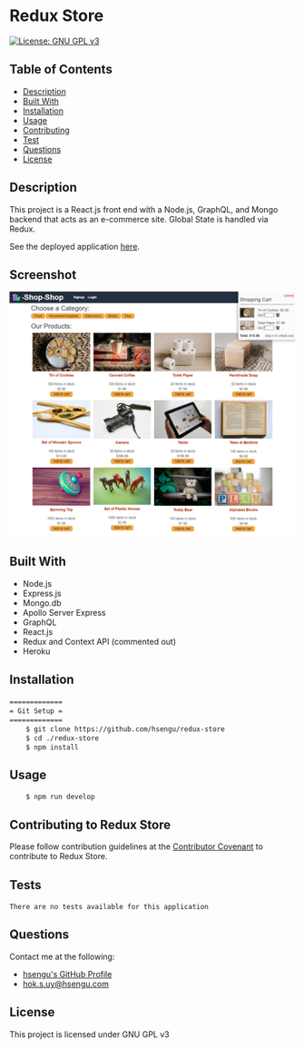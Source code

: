 # Redux Store
[![License: GNU GPL v3](https://img.shields.io/badge/License-GNU%20GPL%20v3-blue.svg)](https://www.gnu.org/licenses/gpl-3.0)

## Table of Contents
* [Description](#description)
* [Built With](#built-with)
* [Installation](#installation)
* [Usage](#usage)
* [Contributing](#contributing-to-redux-store)
* [Test](#test)
* [Questions](#questions)
* [License](#license)

## Description
This project is a React.js front end with a Node.js, GraphQL, and Mongo backend that acts as an e-commerce site. Global State is handled via Redux.

See the deployed application [here](https://intense-shore-35283.herokuapp.com/).

## Screenshot
![Screenshot](./assets/screenshots/screenshot.png)

## Built With
- Node.js
- Express.js
- Mongo.db
- Apollo Server Express
- GraphQL
- React.js
- Redux and Context API (commented out)
- Heroku

## Installation
    =============
    = Git Setup =
    =============
        $ git clone https://github.com/hsengu/redux-store
        $ cd ./redux-store
        $ npm install

## Usage
        $ npm run develop

## Contributing to Redux Store
Please follow contribution guidelines at the [Contributor Covenant](https://www.contributor-covenant.org/version/2/1/code_of_conduct/) to contribute to Redux Store.

## Tests
    There are no tests available for this application

## Questions
Contact me at the following:
- [hsengu's GitHub Profile](https://github.com/hsengu)
- hok.s.uy@hsengu.com

## License
This project is licensed under GNU GPL v3